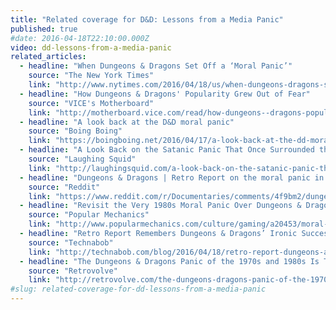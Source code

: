 ```yaml
---
title: "Related coverage for D&D: Lessons from a Media Panic"
published: true
#date: 2016-04-18T22:10:00.000Z
video: dd-lessons-from-a-media-panic
related_articles:
  - headline: "When Dungeons & Dragons Set Off a ‘Moral Panic’"
    source: "The New York Times"
    link: "http://www.nytimes.com/2016/04/18/us/when-dungeons-dragons-set-off-a-moral-panic.html"
  - headline: "How Dungeons & Dragons' Popularity Grew Out of Fear"
    source: "VICE's Motherboard"
    link: "http://motherboard.vice.com/read/how-dungeons--dragons-popularity-grew-out-of-fear?utm_source=mbtwitter"
  - headline: "A look back at the D&D moral panic"
    source: "Boing Boing"
    link: "https://boingboing.net/2016/04/17/a-look-back-at-the-dd-moral-p.html"
  - headline: "A Look Back on the Satanic Panic That Once Surrounded the Game Dungeons & Dragons"
    source: "Laughing Squid"
    link: "http://laughingsquid.com/a-look-back-on-the-satanic-panic-that-once-surrounded-the-game-dungeons-dragons/"
  - headline: "Dungeons & Dragons | Retro Report on the moral panic in the 1980s of Dungeons & Dragons "
    source: "Reddit"
    link: "https://www.reddit.com/r/Documentaries/comments/4f9bm2/dungeons_dragons_fact_from_fantasy2016_retro/"
  - headline: "Revisit the Very 1980s Moral Panic Over Dungeons & Dragons"
    source: "Popular Mechanics"
    link: "http://www.popularmechanics.com/culture/gaming/a20453/moral-panic-dungeons-dragons/"
  - headline: "Retro Report Remembers Dungeons & Dragons’ Ironic Success Story"
    source: "Technabob"
    link: "http://technabob.com/blog/2016/04/18/retro-report-dungeons-and-dragons/"
  - headline: "The Dungeons & Dragons Panic of the 1970s and 1980s Is Tackled in This Retro Report Video"
    source: "Retrovolve"
    link: "http://retrovolve.com/the-dungeons-dragons-panic-of-the-1970s-and-1980s-is-tackled-in-this-retro-report-video/"
#slug: related-coverage-for-dd-lessons-from-a-media-panic
---
```



